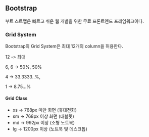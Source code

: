 ## Bootstrap
부트 스트랩은 빠르고 쉬운 웹 개발을 위한 무료 프론트엔드 프레임워크이다.

### Grid System
Bootstrap의 Grid System은 최대 12개의 column을 허용한다.

12 -> 최대

6, 6 -> 50%, 50%

4 -> 33.3333..%, 

1 -> 8.75...%

#### Grid Class
- xs -> 768px 미만 화면 (휴대전화)
- sm -> 768px 이상 화면 (태블릿)
- md -> 992px 이상 (소형 노트북)
- lg -> 1200px 이상 (노트북 및 데스크톱)
